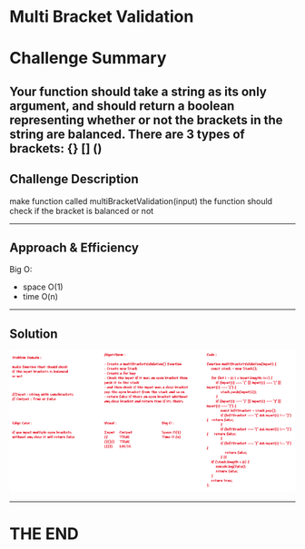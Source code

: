 # Multi Bracket Validation 


# Challenge Summary

Your function should take a string as its only argument, and should return a boolean representing whether or not the brackets in the string are balanced. There are 3 types of brackets: {} [] ()
---

## Challenge Description

make function called multiBracketValidation(input) the function should check if the bracket is balanced or not

---

## Approach & Efficiency

Big O:

- space O(1)
- time O(n)

---

## Solution

![cc11](/assets/cc13.png)

---

# THE END